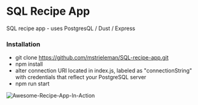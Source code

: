 # SQL Recipe App
SQL recipe app - uses PostgresQL / Dust / Express

### Installation
- git clone https://github.com/mstrieleman/SQL-recipe-app.git
- npm install
- alter connection URI located in index.js, labeled as "connectionString" with credentials that reflect your PostgreSQL server
- npm run start

![Awesome-Recipe-App-In-Action](https://media.giphy.com/media/Bp3V7dotAYV2hTWGrM/giphy.gif)
